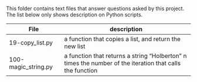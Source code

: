 This folder contains text files that answer questions asked by this project. The list below only shows description on Python scripts.

File | description
--- | ---
19-copy_list.py | a function that copies a list, and return the new list
100-magic_string.py | a function that returns a string “Holberton” n times the number of the iteration that calls the function
